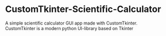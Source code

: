 # CustomTkinter-Scientific-Calculator
A simple scientific calculator GUI app made with CustomTkinter. CustomTkinter is a modern python UI-library based on Tkinter
